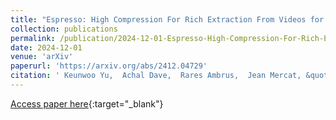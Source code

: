 ```yaml
---
title: "Espresso: High Compression For Rich Extraction From Videos for Your Vision-Language Model"
collection: publications
permalink: /publication/2024-12-01-Espresso-High-Compression-For-Rich-Extraction-From-Videos-for-Your-Vision-Language-Model
date: 2024-12-01
venue: 'arXiv'
paperurl: 'https://arxiv.org/abs/2412.04729'
citation: ' Keunwoo Yu,  Achal Dave,  Rares Ambrus,  Jean Mercat, &quot;Espresso: High Compression For Rich Extraction From Videos for Your Vision-Language Model.&quot; arXiv, 2024.'
---
```

[Access paper here](https://arxiv.org/abs/2412.04729){:target="_blank"}
